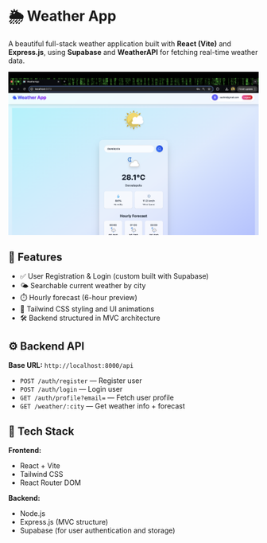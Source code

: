 # 🌦️ Weather App

A beautiful full-stack weather application built with **React (Vite)** and **Express.js**, using **Supabase**  and **WeatherAPI** for fetching real-time weather data.

![App Screenshot](https://github.com/sachin4real/Weather-App/blob/292b4e67d9d1559362ae5d74480158d704c1e9fe/my-weather-app/public/Screen.png)

## 🔧 Features

- ✅ User Registration & Login (custom built with Supabase)
- 🌤️ Searchable current weather by city
- ⏱️ Hourly forecast (6-hour preview)
- 🎨 Tailwind CSS styling and UI animations
- 🛠️ Backend structured in MVC architecture

## ⚙️ Backend API

**Base URL:** `http://localhost:8000/api`

- `POST /auth/register` — Register user  
- `POST /auth/login` — Login user  
- `GET /auth/profile?email=` — Fetch user profile  
- `GET /weather/:city` — Get weather info + forecast  

## 🧰 Tech Stack

**Frontend:**
- React + Vite
- Tailwind CSS
- React Router DOM

**Backend:**
- Node.js
- Express.js (MVC structure)
- Supabase (for user authentication and storage)


